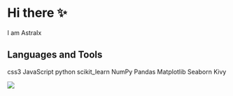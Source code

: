 # Hi there :sparkles:

I am AstraIx 

## Languages and Tools 
 css3 JavaScript python scikit_learn NumPy Pandas Matplotlib Seaborn Kivy 

<img src="https://github-readme-stats.vercel.app/api?username=zluvsand&show_icons=true"/>
